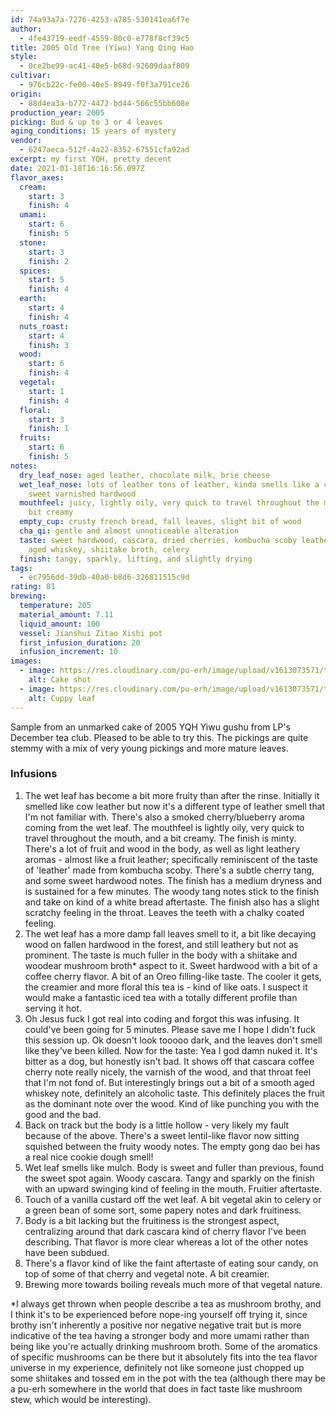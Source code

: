 ```yaml
---
id: 74a93a7a-7276-4253-a785-530141ea6f7e
author:
  - 4fe43719-eedf-4559-80c0-e778f8cf39c5
title: 2005 Old Tree (Yiwu) Yang Qing Hao
style:
  - 0ce2be99-ac41-40e5-b68d-92609daaf809
cultivar:
  - 976cb22c-fe00-40e5-8949-f0f3a791ce26
origin:
  - 88d4ea3a-b772-4472-bd44-566c55bb608e
production_year: 2005
picking: Bud & up to 3 or 4 leaves
aging_conditions: 15 years of mystery
vendor:
  - 6247aeca-512f-4a22-8352-67551cfa92ad
excerpt: my first YQH, pretty decent
date: 2021-01-18T16:16:56.097Z
flavor_axes:
  cream:
    start: 3
    finish: 4
  umami:
    start: 6
    finish: 5
  stone:
    start: 3
    finish: 2
  spices:
    start: 5
    finish: 4
  earth:
    start: 4
    finish: 4
  nuts_roast:
    start: 4
    finish: 3
  wood:
    start: 6
    finish: 4
  vegetal:
    start: 1
    finish: 4
  floral:
    start: 3
    finish: 1
  fruits:
    start: 6
    finish: 5
notes:
  dry_leaf_nose: aged leather, chocolate milk, brie cheese
  wet_leaf_nose: lots of leather tons of leather, kinda smells like a cowboy,
    sweet varnished hardwood
  mouthfeel: juicy, lightly oily, very quick to travel throughout the mouth, and a
    bit creamy
  empty_cup: crusty french bread, fall leaves, slight bit of wood
  cha_qi: gentle and almost unnoticeable alteration
  taste: sweet hardwood, cascara, dried cherries, kombucha scoby leather, oats,
    aged whiskey, shiitake broth, celery
  finish: tangy, sparkly, lifting, and slightly drying
tags:
  - ec7956dd-39db-40a0-b8d6-326811515c9d
rating: 81
brewing:
  temperature: 205
  material_amount: 7.11
  liquid_amount: 100
  vessel: Jianshui Zitao Xishi pot
  first_infusion_duration: 20
  infusion_increment: 10
images:
  - image: https://res.cloudinary.com/pu-erh/image/upload/v1613073571/tea/2021/2005%20Old%20Tree%20YQH/C1208BA2-E24F-4D93-854A-81F0B3935E6F_erouuz.jpg
    alt: Cake shot
  - image: https://res.cloudinary.com/pu-erh/image/upload/v1613073571/tea/2021/2005%20Old%20Tree%20YQH/726F7BDD-5D89-486F-9638-324E89064BE2_aexvvc.jpg
    alt: Cuppy leaf
---
```


Sample from an unmarked cake of 2005 YQH Yiwu gushu from LP's December tea club. Pleased to be able to try this. The pickings are quite stemmy with a mix of very young pickings and more mature leaves.

### Infusions

1. The wet leaf has become a bit more fruity than after the rinse. Initially it smelled like cow leather but now it's a different type of leather smell that I'm not familiar with. There's also a smoked cherry/blueberry aroma coming from the wet leaf. The mouthfeel is lightly oily, very quick to travel throughout the mouth, and a bit creamy. The finish is minty. There's a lot of fruit and wood in the body, as well as light leathery aromas - almost like a fruit leather; specifically reminiscent of the taste of 'leather' made from kombucha scoby. There's a subtle cherry tang, and some sweet hardwood notes. The finish has a medium dryness and is sustained for a few minutes. The woody tang notes stick to the finish and take on kind of a white bread aftertaste. The finish also has a slight scratchy feeling in the throat. Leaves the teeth with a chalky coated feeling.
2. The wet leaf has a more damp fall leaves smell to it, a bit like decaying wood on fallen hardwood in the forest, and still leathery but not as prominent. The taste is much fuller in the body with a shiitake and woodear mushroom broth\* aspect to it. Sweet hardwood with a bit of a coffee cherry flavor. A bit of an Oreo filling-like taste. The cooler it gets, the creamier and more floral this tea is - kind of like oats. I suspect it would make a fantastic iced tea with a totally different profile than serving it hot.
3. Oh Jesus fuck I got real into coding and forgot this was infusing. It could've been going for 5 minutes. Please save me I hope I didn't fuck this session up. Ok doesn't look tooooo dark, and the leaves don't smell like they've been killed. Now for the taste: Yea I god damn nuked it. It's bitter as a dog, but honestly isn't bad. It shows off that cascara coffee cherry note really nicely, the varnish of the wood, and that throat feel that I'm not fond of. But interestingly brings out a bit of a smooth aged whiskey note, definitely an alcoholic taste. This definitely places the fruit as the dominant note over the wood. Kind of like punching you with the good and the bad.
4. Back on track but the body is a little hollow - very likely my fault because of the above. There's a sweet lentil-like flavor now sitting squished between the fruity woody notes. The empty gong dao bei has a real nice cookie dough smell!
5. Wet leaf smells like mulch. Body is sweet and fuller than previous, found the sweet spot again. Woody cascara. Tangy and sparkly on the finish with an upward swinging kind of feeling in the mouth. Fruitier aftertaste.
6. Touch of a vanilla custard off the wet leaf. A bit vegetal akin to celery or a green bean of some sort, some papery notes and dark fruitiness.
7. Body is a bit lacking but the fruitiness is the strongest aspect, centralizing around that dark cascara kind of cherry flavor I've been describing. That flavor is more clear whereas a lot of the other notes have been subdued.
8. There's a flavor kind of like the faint aftertaste of eating sour candy, on top of some of that cherry and vegetal note. A bit creamier.
9. Brewing more towards boiling reveals much more of that vegetal nature.

\*I always get thrown when people describe a tea as mushroom brothy, and I think it's to be experienced before nope-ing yourself off trying it, since brothy isn't inherently a positive nor negative negative trait but is more indicative of the tea having a stronger body and more umami rather than being like you're actually drinking mushroom broth. Some of the aromatics of specific mushrooms can be there but it absolutely fits into the tea flavor universe in my experience, definitely not like someone just chopped up some shiitakes and tossed em in the pot with the tea (although there may be a pu-erh somewhere in the world that does in fact taste like mushroom stew, which would be interesting).
